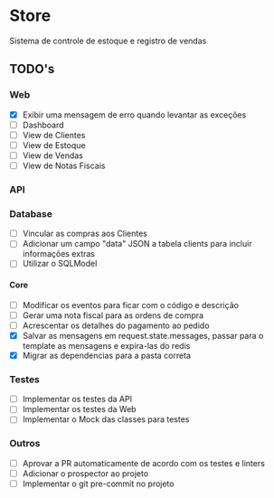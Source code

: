 # Store

Sistema de controle de estoque e registro de vendas

## TODO's

### Web

- [X] Exibir uma mensagem de erro quando levantar as exceções
- [ ] Dashboard
- [ ] View de Clientes
- [ ] View de Estoque
- [ ] View de Vendas
- [ ] View de Notas Fiscais

### API

### Database

- [ ] Vincular as compras aos Clientes
- [ ] Adicionar um campo "data" JSON a tabela clients para incluir informações extras
- [ ] Utilizar o SQLModel

#### Core

- [ ] Modificar os eventos para ficar com o código e descrição
- [ ] Gerar uma nota fiscal para as ordens de compra
- [ ] Acrescentar os detalhes do pagamento ao pedido
- [X] Salvar as mensagens em request.state.messages, passar para o template as mensagens e expira-las do redis
- [X] Migrar as dependencias para a pasta correta

### Testes

- [ ] Implementar os testes da API
- [ ] Implementar os testes da Web
- [ ] Implementar o Mock das classes para testes

### Outros

- [ ] Aprovar a PR automaticamente de acordo com os testes e linters
- [ ] Adicionar o prospector ao projeto
- [ ] Implementar o git pre-commit no projeto

